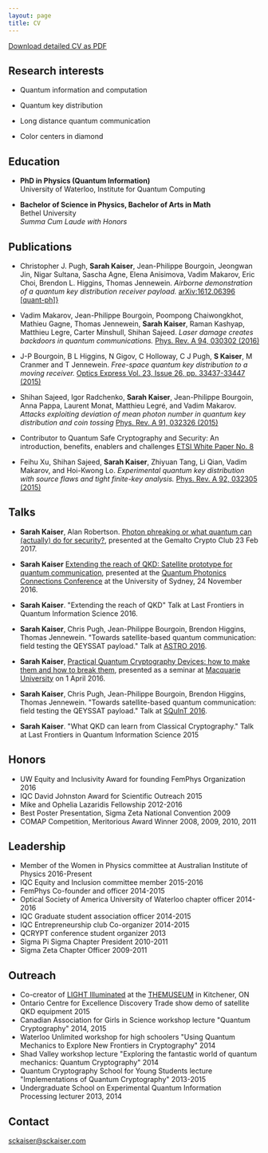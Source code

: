 ```yaml
---
layout: page
title: CV
---
```


[Download detailed CV as PDF](/public/download/cv.pdf) 

## Research interests ##

* Quantum information and computation	    

* Quantum key distribution 

* Long distance quantum communication

* Color centers in diamond

## Education ##

* **PhD in Physics (Quantum Information)**  
	University of Waterloo, Institute for Quantum Computing  

* **Bachelor of Science in Physics, Bachelor of Arts in Math**  
	Bethel University  
	*Summa Cum Laude with Honors*

## Publications ##

* Christopher J. Pugh, **Sarah Kaiser**, Jean-Philippe Bourgoin, Jeongwan Jin, Nigar Sultana, Sascha Agne, Elena Anisimova, Vadim Makarov, Eric Choi, Brendon L. Higgins, Thomas Jennewein. _Airborne demonstration of a quantum key distribution receiver payload._ [arXiv:1612.06396 [quant-ph]}](https://arxiv.org/abs/1612.06396)

* Vadim Makarov, Jean-Philippe Bourgoin, Poompong Chaiwongkhot, Mathieu Gagne, Thomas Jennewein, **Sarah Kaiser**, Raman Kashyap, Matthieu Legre, Carter Minshull, Shihan Sajeed. _Laser damage creates backdoors in quantum communications._ [Phys. Rev. A 94, 030302 (2016)](http://journals.aps.org/pra/abstract/10.1103/PhysRevA.94.030302)

* J\-P Bourgoin, B L Higgins, N Gigov, C Holloway,  C J Pugh, **S Kaiser**,  M Cranmer and T Jennewein. _Free-space quantum key distribution to a moving receiver._ [Optics Express Vol. 23, Issue 26, pp. 33437-33447 (2015)](https://www.osapublishing.org/oe/abstract.cfm?uri=oe-23-26-33437)	

* Shihan Sajeed, Igor Radchenko, **Sarah Kaiser**, Jean-Philippe Bourgoin, Anna Pappa, Laurent Monat, Matthieu Legré, and Vadim Makarov. _Attacks exploiting deviation of mean photon number in quantum key distribution and coin tossing_ [Phys. Rev. A 91, 032326 (2015)](http://journals.aps.org/pra/abstract/10.1103/PhysRevA.91.032326)

* Contributor to Quantum Safe Cryptography and Security: An introduction, benefits, enablers and challenges [ETSI White Paper No. 8](http://www.etsi.org/images/files/ETSIWhitePapers/QuantumSafeWhitepaper.pdf)

* Feihu Xu, Shihan Sajeed, **Sarah Kaiser**, Zhiyuan Tang, Li Qian, Vadim Makarov, and Hoi-Kwong Lo. _Experimental quantum key distribution with source flaws and tight finite-key analysis._ [Phys. Rev. A 92, 032305 (2015)](http://journals.aps.org/pra/abstract/10.1103/PhysRevA.92.032305)


## Talks ##

* **Sarah Kaiser**, Alan Robertson. [Photon phreaking or what quantum can (actually) do for security?](/research/talks/crypto_club/), presented at the Gemalto Crypto Club 23 Feb 2017.

* **Sarah Kaiser** [Extending the reach of QKD: Satellite prototype for quantum communication](/research/talks/photonics_connections_2016/), presented at the [Quantum Photonics Connections Conference](http://cudos.org.au/calendar/2016_quantum.shtml) at the University of Sydney, 24 November 2016.

* **Sarah Kaiser**. "Extending the reach of QKD" Talk at Last Frontiers in Quantum Information Science 2016.

* **Sarah Kaiser**, Chris Pugh, Jean-Philippe Bourgoin, Brendon Higgins, Thomas Jennewein. "Towards satellite-based quantum communication: field testing the QEYSSAT payload." Talk at [ASTRO 2016](http://www.casi.ca/assets/list%20of%20titles%20from%20astro%202016.pdf).

* **Sarah Kaiser**, [Practical Quantum Cryptography Devices: how to make them and how to break them](/research/talks/macquarie_seminar_2016/), presented as a seminar at [Macquarie University](https://www.mq.edu.au/) on 1 April 2016.

* **Sarah Kaiser**, Chris Pugh, Jean-Philippe Bourgoin, Brendon Higgins, Thomas Jennewein. "Towards satellite-based quantum communication: field testing the QEYSSAT payload." Talk at [SQuInT 2016](http://physics.unm.edu/SQuInT/2016/abstracts.php?speaker=Kaiser).

* **Sarah Kaiser**. "What QKD can learn from Classical Cryptography." Talk at Last Frontiers in Quantum Information Science 2015

## Honors ##

* UW Equity and Inclusivity Award for founding FemPhys Organization 2016
* IQC David Johnston Award for Scientific Outreach 2015
* Mike and Ophelia Lazaridis Fellowship  2012-2016
* Best Poster Presentation, Sigma Zeta National Convention 2009			
* COMAP Competition, Meritorious Award Winner  2008, 2009, 2010, 2011

## Leadership ##

* Member of the Women in Physics committee at Australian Institute of Physics 2016-Present
* IQC Equity and Inclusion committee member 2015-2016		
* FemPhys Co-founder and officer 2014-2015
* Optical Society of America University of Waterloo chapter officer 2014-2016
* IQC Graduate student association officer  2014-2015
* IQC Entrepreneurship club Co-organizer  2014-2015
* QCRYPT conference student organizer 2013
* Sigma Pi Sigma Chapter President 2010-2011
* Sigma Zeta Chapter Officer 2009-2011	

## Outreach ##

* Co-creator of [LIGHT Illuminated](http://www.themuseum.ca/exhibition/opening-light-illuminated#overlay-context=) at the [THEMUSEUM](http://www.themuseum.ca/) in Kitchener, ON
* Ontario Centre for Excellence Discovery Trade show demo of satellite QKD equipment 2015 	
* Canadian Association for Girls in Science workshop lecture "Quantum Cryptography" 2014, 2015
* Waterloo Unlimited workshop for high schoolers "Using Quantum Mechanics to Explore New Frontiers in Cryptography" 2014 
* Shad Valley workshop lecture "Exploring the fantastic world of quantum mechanics: Quantum Cryptography" 2014
* Quantum Cryptography School for Young Students lecture "Implementations of Quantum Cryptography" 2013-2015
* Undergraduate School on Experimental Quantum Information Processing lecturer 2013, 2014 

## Contact ##

<a href="mailto:sckaiser@sckaiser.com" target="_top">sckaiser@sckaiser.com</a>

